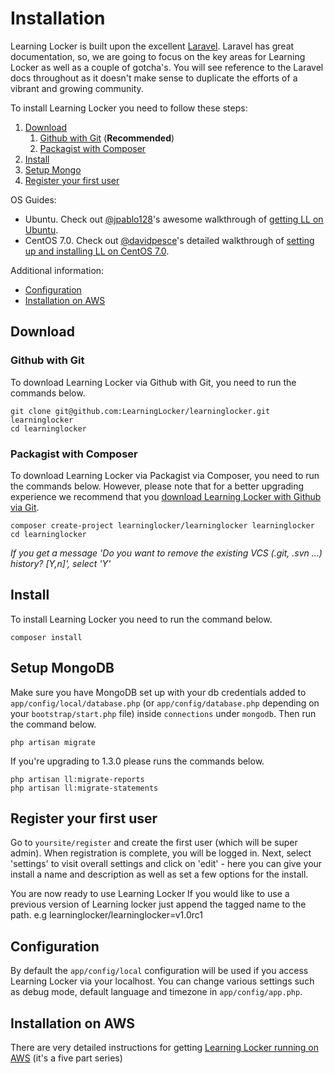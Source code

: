 ---
---

# Installation
Learning Locker is built upon the excellent [Laravel](http://laravel.com). Laravel has great documentation, so, we are going to focus on the key areas for Learning Locker as well as a couple of gotcha's. You will see reference to the Laravel docs throughout as it doesn't make sense to duplicate the efforts of a vibrant and growing community.

To install Learning Locker you need to follow these steps:

1. [Download](#download)
    1. [Github with Git](#github-with-git) (**Recommended**)
    2. [Packagist with Composer](#packagist-with-composer)
2. [Install](#install)
3. [Setup Mongo](#setup-mongodb)
4. [Register your first user](#register-your-first-user)

OS Guides:

- Ubuntu. Check out [@jpablo128](https://twitter.com/jpablo128)'s awesome walkthrough of [getting LL on Ubuntu](http://www.jpablo128.com/how_to_install_learning_locker/).
- CentOS 7.0. Check out [@davidpesce](https://github.com/davidpesce)'s detailed walkthrough of [setting up and installing LL on CentOS 7.0](https://gist.github.com/davidpesce/7d6e1b81594ecbc72311).

Additional information:

- [Configuration](#configuration)
- [Installation on AWS](#installation-on-aws)


## Download

### Github with Git
To download Learning Locker via Github with Git, you need to run the commands below.

    git clone git@github.com:LearningLocker/learninglocker.git learninglocker
    cd learninglocker

### Packagist with Composer
To download Learning Locker via Packagist via Composer, you need to run the commands below. However, please note that for a better upgrading experience we recommend that you [download Learning Locker with Github via Git](#github-with-git).

    composer create-project learninglocker/learninglocker learninglocker
    cd learninglocker

*If you get a message 'Do you want to remove the existing VCS (.git, .svn ...) history? [Y,n]', select 'Y'*

## Install
To install Learning Locker you need to run the command below.

    composer install

## Setup MongoDB
Make sure you have MongoDB set up with your db credentials added to `app/config/local/database.php` (or `app/config/database.php` depending on your `bootstrap/start.php` file) inside `connections` under `mongodb`. Then run the command below.

    php artisan migrate
    
If you're upgrading to 1.3.0 please runs the commands below.

    php artisan ll:migrate-reports
    php artisan ll:migrate-statements

## Register your first user
Go to `yoursite/register` and create the first user (which will be super admin). When registration is complete, you will be logged in. Next, select 'settings' to visit overall settings and click on 'edit' - here you can give your install a name and description as well as set a few options for the install.

You are now ready to use Learning Locker If you would like to use a previous version of Learning locker just append the tagged name to the path. e.g learninglocker/learninglocker=v1.0rc1

## Configuration
By default the `app/config/local` configuration will be used if you access Learning Locker via your localhost. You can change various settings such as debug mode, default language and timezone in `app/config/app.php`.

## Installation on AWS
There are very detailed instructions for getting [Learning Locker running on AWS](http://cloudboffins.com/advanced-projects/learning-locker-lrs-free-server-part-1/) (it's a five part series)
